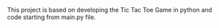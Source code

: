 This project is based on developing the Tic Tac Toe Game in python and code starting from main.py file.
